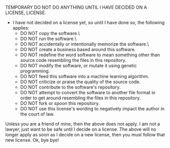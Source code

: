 TEMPORARY DO NOT DO ANYTHING UNTIL I HAVE DECIDED ON A LICENSE, LICENSE. 

* I have not decided on a license yet, so until I have done so, the following applies:
  * DO NOT copy the software.\
  * DO NOT run the software.\
  * DO NOT accidentally or intentionally memorize the software.\
  * DO NOT create a business based around this software.
  * DO NOT redefine the word software to mean something other than source code resembling the files in this repository.
  * DO NOT modify the software, or mutate it using genetic programming.
  * DO NOT feed this software into a machine learning algorithm.
  * DO NOT criticize or praise the quality of the source code.
  * DO NOT contribute to the software's repository.
  * DO NOT attempt to convert the software to another file format in order to get around resembling the files in this repository.
  * DO NOT fork or spoon this repository.
  * DO NOT use this license's wording to negatively impact the author in the court of law.

Unless you are a friend of mine, then the above does not apply. 
I am not a lawyer, just want to be safe until I decide on a license. 
The above will no longer apply as soon as I decide on a new license, then you must follow that new license. 
Ok, bye bye!
